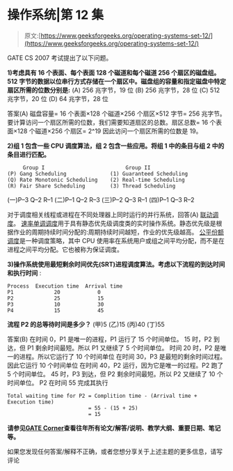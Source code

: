 # 操作系统|第 12 集

> 原文:[https://www.geeksforgeeks.org/operating-systems-set-12/](https://www.geeksforgeeks.org/operating-systems-set-12/)

GATE CS 2007 考试提出了以下问题。

**1)考虑具有 16 个表面、每个表面 128 个磁道和每个磁道 256 个扇区的磁盘组。512 字节的数据以位串行方式存储在一个扇区中。磁盘组的容量和指定磁盘中特定扇区所需的位数分别是:**
(A) 256 兆字节，19 位
(B) 256 兆字节，28 位
(C) 512 兆字节，20 位
(D) 64 兆字节，28 位

答案(A)
磁盘容量= 16 个表面×128 个磁道×256 个扇区×512 字节= 256 兆字节。
要计算访问一个扇区所需的位数，我们需要知道扇区的总数。扇区总数= 16 个表面×128 个磁道×256 个扇区= 2^19
因此访问一个扇区所需的位数是 19。

**2)组 1 包含一些 CPU 调度算法，组 2 包含一些应用。将组 1 中的条目与组 2 中的条目进行匹配。**

```
     Group I                          Group II
(P) Gang Scheduling              (1) Guaranteed Scheduling
(Q) Rate Monotonic Scheduling    (2) Real-time Scheduling
(R) Fair Share Scheduling        (3) Thread Scheduling
```

(一)P–3 Q–2 R–1
(二)P–1 Q–2 R–3
(三)P–2 Q–3 R–1
(四)P–1 Q–3 R–2

对于调度相关线程或进程在不同处理器上同时运行的并行系统，回答(A)
[联动调度](http://en.wikipedia.org/wiki/Gang_scheduling)。
[速率单调调度](http://en.wikipedia.org/wiki/Rate-monotonic_scheduling)用于具有静态优先级调度类的实时操作系统。静态优先级是根据作业的周期持续时间分配的:周期持续时间越短，作业的优先级越高。
[公平份额调度](http://en.wikipedia.org/wiki/Fair-share_scheduling)是一种调度策略，其中 CPU 使用率在系统用户或组之间平均分配，而不是在进程之间平均分配。它也被称为保证调度。

**3)操作系统使用最短剩余时间优先(SRT)进程调度算法。考虑以下流程的到达时间和执行时间** :

```
Process  Execution time  Arrival time
P1             20            0
P2             25            15
P3             10            30
P4             15            45
```

**流程 P2 的总等待时间是多少？**
(甲)5
(乙)15
(丙)40
(丁)55

答案(B)
在时间 0，P1 是唯一的进程，P1 运行了 15 个时间单位。
15 时，P2 到达，但 P1 剩余时间最短。所以 P1 又继续了 5 个时间单位。
时间 20 时，P2 是唯一的进程。所以它运行了 10 个时间单位
在时间 30，P3 是最短的剩余时间过程。因此它运行 10 个时间单位
在时间 40，P2 运行，因为它是唯一的过程。P2 跑了 5 个时间单位。
45 时，P3 到达，但 P2 剩余时间最短。所以 P2 又继续了 10 个时间单位。
P2 在时间 55 完成其执行

```
Total waiting time for P2 = Complition time - (Arrival time + Execution time)
                          = 55 - (15 + 25)
                          = 15 
```

**请参见**[**GATE Corner**](http://geeksquiz.com/gate-corner-2/)**查看往年所有论文/解答/说明、教学大纲、重要日期、笔记等。**

如果您发现任何答案/解释不正确，或者您想分享关于上述主题的更多信息，请写评论
